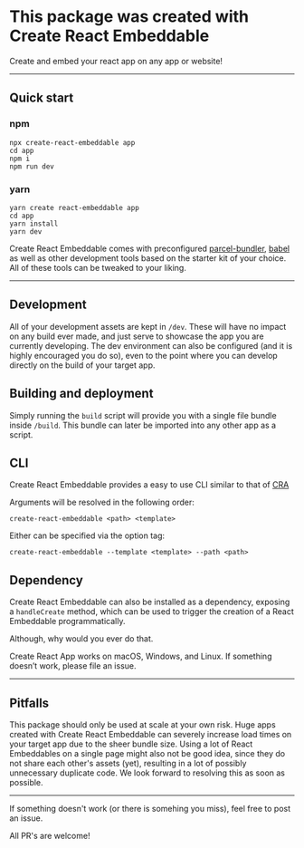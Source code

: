 # This package was created with Create React Embeddable

Create and embed your react app on any app or website!

---

## Quick start

### npm

```
npx create-react-embeddable app
cd app
npm i
npm run dev
```

### yarn

```
yarn create react-embeddable app
cd app
yarn install
yarn dev
```

Create React Embeddable comes with preconfigured [parcel-bundler](https://github.com/parcel-bundler/parcel), [babel](https://github.com/babel/babel) as well as other development tools based on the starter kit of your choice. All of these tools can be tweaked to your liking.

---

## Development

All of your development assets are kept in `/dev`. These will have no impact on any build ever made, and just serve to showcase the app you are currently developing. The dev environment can also be configured (and it is highly encouraged you do so), even to the point where you can develop directly on the build of your target app.

## Building and deployment

Simply running the `build` script will provide you with a single file bundle inside `/build`. This bundle can later be imported into any other app as a script.

## CLI

Create React Embeddable provides a easy to use CLI similar to that of [CRA](https://github.com/facebook/create-react-app)

Arguments will be resolved in the following order:

```
create-react-embeddable <path> <template>
```

Either can be specified via the option tag:

```
create-react-embeddable --template <template> --path <path>
```

## Dependency

Create React Embeddable can also be installed as a dependency, exposing a `handleCreate` method, which can be used to trigger the creation of a React Embeddable programmatically.

Although, why would you ever do that.

Create React App works on macOS, Windows, and Linux.
If something doesn’t work, please file an issue.

---

## Pitfalls

This package should only be used at scale at your own risk. Huge apps created with Create React Embeddable can severely increase load times on your target app due to the sheer bundle size. Using a lot of React Embeddables on a single page might also not be good idea, since they do not share each other's assets (yet), resulting in a lot of possibly unnecessary duplicate code. We look forward to resolving this as soon as possible.

---

If something doesn't work (or there is somehing you miss), feel free to post an issue.

All PR's are welcome!
